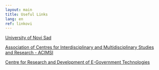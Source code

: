 ```yaml
---
layout: main
title: Useful Links
lang: en
ref: linkovi
---
```


[University of Novi Sad](http://www.uns.ac.rs/index.php/en/)

[Association of Centres for Interdisciplinary and Multidisciplinary Studies and Research - ACIMSI](http://www.uns.ac.rs/index.php/en/university/centres/acimsi/acimsi)

[Centre for Research and Development of E-Government Technologies](http://www.uns.ac.rs/index.php/en/institutes-centres/acimsi/center-electornic-administration-technologies)
